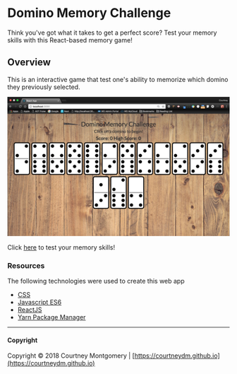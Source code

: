 # Domino Memory Challenge

Think you've got what it takes to get a perfect score? Test your memory skills with this React-based memory game!

## Overview

This is an interactive game that test one's ability to memorize which domino they previously selected.

![alt text](https://github.com/CourtneyDM/courtneydm.github.io/blob/master/public/assets/images/screenshots/_domino-memory-challenge.jpeg  "Domino Memory Game")


Click [here](https://domino-memory-challenge.herokuapp.com/) to test your memory skills!

### Resources

The following technologies were used to create this web app   

* [CSS](#)  
* [Javascript ES6](https://developer.mozilla.org/en-US/docs/Web/JavaScript)     
* [ReactJS](https://reactjs.org)   
* [Yarn Package Manager](https://yarnpkg.com/lang/en/)

---

#### Copyright
Copyright &copy; 2018 Courtney Montgomery | [https://courtneydm.github.io](https://courtneydm.github.io)